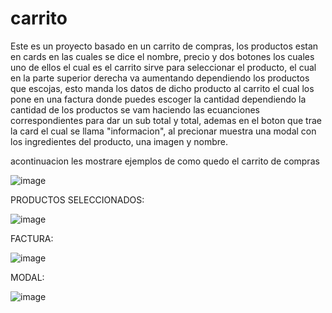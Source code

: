 # carrito
Este es un proyecto basado en un carrito de compras, los productos estan en cards en las cuales se dice el nombre, precio y dos botones los cuales uno de ellos el cual es el carrito sirve para seleccionar el producto, el cual en la parte superior derecha va aumentando dependiendo los productos que escojas, esto manda los  datos de dicho producto al carrito el cual los pone  en una factura donde puedes escoger la cantidad dependiendo la cantidad de los productos se vam haciendo las ecuanciones correspondientes para dar un sub total y total, ademas en el boton que trae la card el cual se llama "informacion", al precionar muestra una modal con los ingredientes del producto, una imagen y nombre.


acontinuacion les mostrare ejemplos de como quedo el carrito de compras

![image](https://user-images.githubusercontent.com/110652225/208947078-db3dd4a6-dfa0-4a61-99f2-61c4de07fcbd.png)

PRODUCTOS SELECCIONADOS:

![image](https://user-images.githubusercontent.com/110652225/208947850-5c9c288d-7563-4b94-b7c9-8cd5b36d261b.png)

FACTURA:

![image](https://user-images.githubusercontent.com/110652225/208948327-42543179-ecc6-4642-9eff-0d4c591e1471.png)

MODAL:

![image](https://user-images.githubusercontent.com/110652225/208948638-b8aa9a37-faed-4886-85d9-b19baf9550ba.png)
